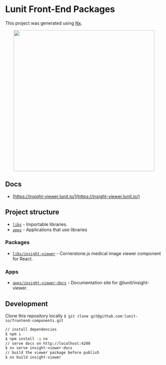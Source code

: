 # Lunit Front-End Packages

This project was generated using [Nx](https://nx.dev).

<p style="text-align: center;"><img src="https://raw.githubusercontent.com/nrwl/nx/master/images/nx-logo.png" width="450"></p>

## Docs

- [https://insight-viewer.lunit.io/](https://insight-viewer.lunit.io/)

## Project structure

- [`libs`](./libs) - Importable libraries.
- [`apps`](./apps) - Applications that use libraries

### Packages

- [`libs/insight-viewer`](./libs/insight-viewer) - Cornerstone.js medical image viewer component for React.

### Apps

- [`apps/insight-viewer-docs`](./apps/insight-viewer-docs) - Documentation site for @lunit/insight-viewer.

## Development

Clone this repository locally `$ git clone git@github.com:lunit-io/frontend-components.git`
```sh
// install dependencies
$ npm i
$ npm install -g nx
// serve docs on http://localhost:4200
$ nx serve insight-viewer-docs
// build the viewer package before publish
$ nx build insight-viewer
```
